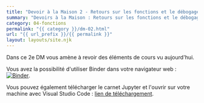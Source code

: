 ```yaml
---
title: "Devoir à la Maison 2 - Retours sur les fonctions et le débogage"
summary: "Devoirs à la Maison : Retours sur les fonctions et le débogage."
category: 04-fonctions
permalink: "{{ category }}/dm-02.html"
url: "{{ url_prefix }}/{{ permalink }}"
layout: layouts/site.njk
---
```


Dans ce 2e DM vous amène à revoir des éléments de cours vu aujourd'hui.

Vous avez la possibilité d'utiliser Binder dans votre navigateur web : <a href="https://mybinder.org/v2/gh/loic-yvonnet/algo-appliquee/main?filepath=cours%2F04-fonctions%2Fhomework-02.ipynb"><img class="inline" src="https://mybinder.org/badge_logo.svg" alt="Binder"></a>.

Vous pouvez également télécharger le carnet Jupyter et l'ouvrir sur votre machine avec Visual Studio Code : <a href="./homework-02.ipynb" download="dm-02.ipynb">lien de téléchargement</a>.